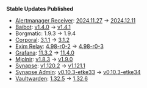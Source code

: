 **Stable Updates Published**

* [Alertmanager Receiver](https://github.com/metio/matrix-alertmanager-receiver): [2024.11.27](https://github.com/metio/matrix-alertmanager-receiver/releases/tag/2024.11.27) -> [2024.12.11](https://github.com/metio/matrix-alertmanager-receiver/releases/tag/2024.12.11)
* [Baibot](https://github.com/etkecc/baibot): [v1.4.0](https://github.com/etkecc/baibot/releases/tag/v1.4.0) -> [v1.4.1](https://github.com/etkecc/baibot/releases/tag/v1.4.1)
* Borgmatic: 1.9.3 -> 1.9.4
* [Corporal](https://github.com/devture/matrix-corporal): [3.1.1](https://github.com/devture/matrix-corporal/releases/tag/3.1.1) -> [3.1.2](https://github.com/devture/matrix-corporal/releases/tag/3.1.2)
* [Exim Relay](https://github.com/devture/exim-relay): [4.98-r0-2](https://github.com/devture/exim-relay/releases/tag/4.98-r0-2) -> [4.98-r0-3](https://github.com/devture/exim-relay/releases/tag/4.98-r0-3)
* [Grafana](https://github.com/grafana/grafana): [11.3.2](https://github.com/grafana/grafana/releases/tag/v11.3.2) -> [11.4.0](https://github.com/grafana/grafana/releases/tag/v11.4.0)
* [Mjolnir](https://github.com/matrix-org/mjolnir): [v1.8.3](https://github.com/matrix-org/mjolnir/releases/tag/v1.8.3) -> [v1.9.0](https://github.com/matrix-org/mjolnir/releases/tag/v1.9.0)
* [Synapse](https://github.com/element-hq/synapse): [v1.120.2](https://github.com/element-hq/synapse/releases/tag/v1.120.2) -> [v1.121.1](https://github.com/element-hq/synapse/releases/tag/v1.121.1)
* [Synapse Admin](https://github.com/etkecc/synapse-admin): [v0.10.3-etke33](https://github.com/etkecc/synapse-admin/releases/tag/v0.10.3-etke33) -> [v0.10.3-etke34](https://github.com/etkecc/synapse-admin/releases/tag/v0.10.3-etke34)
* [Vaultwarden](https://github.com/dani-garcia/vaultwarden): [1.32.5](https://github.com/dani-garcia/vaultwarden/releases/tag/1.32.5) -> [1.32.6](https://github.com/dani-garcia/vaultwarden/releases/tag/1.32.6)
